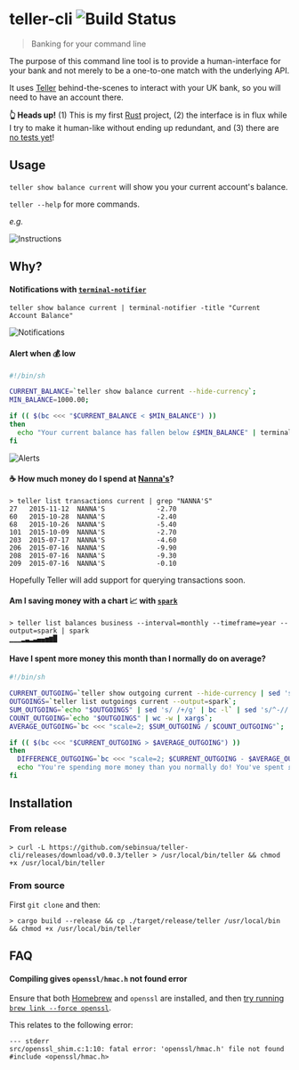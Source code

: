 # teller-cli ![Build Status](https://img.shields.io/travis/sebinsua/teller-cli.svg)
> Banking for your command line

The purpose of this command line tool is to provide a human-interface for your bank and not merely to be a one-to-one match with the underlying API.

It uses [Teller](http://teller.io) behind-the-scenes to interact with your UK bank, so you will need to have an account there.

**:point_up_2: Heads up!** (1) This is my first [Rust](https://www.rust-lang.org/) project, (2) the interface is in flux while I try to make it human-like without ending up redundant, and (3) there are [no tests yet](https://github.com/sebinsua/teller-cli/issues/1)!

## Usage

`teller show balance current` will show you your current account's balance.

`teller --help` for more commands.

*e.g.*

![Instructions](http://i.imgur.com/cR3IMAN.png)

## Why?

#### Notifications with [`terminal-notifier`](https://github.com/julienXX/terminal-notifier)

`teller show balance current | terminal-notifier -title "Current Account Balance"`

![Notifications](http://i.imgur.com/RxCSig9.png)

#### Alert when :moneybag: low

```sh
#!/bin/sh

CURRENT_BALANCE=`teller show balance current --hide-currency`;
MIN_BALANCE=1000.00;

if (( $(bc <<< "$CURRENT_BALANCE < $MIN_BALANCE") ))
then
  echo "Your current balance has fallen below £$MIN_BALANCE" | terminal-notifier -title "💰 Alert" -subtitle "Current Balance is £$CURRENT_BALANCE";
fi
```

![Alerts](http://i.imgur.com/OXU5uyv.png)

#### :coffee: How much money do I spend at [Nanna's](http://www.nannasn1.com/)?

```
> teller list transactions current | grep "NANNA'S"
27   2015-11-12  NANNA'S             -2.70
60   2015-10-28  NANNA'S             -2.40
68   2015-10-26  NANNA'S             -5.40
101  2015-10-09  NANNA'S             -2.70
203  2015-07-17  NANNA'S             -4.60
206  2015-07-16  NANNA'S             -9.90
208  2015-07-16  NANNA'S             -9.30
209  2015-07-16  NANNA'S             -0.10
```

Hopefully Teller will add support for querying transactions soon.

#### Am I saving money with a chart :chart_with_upwards_trend: with [`spark`](https://github.com/holman/spark)

```
> teller list balances business --interval=monthly --timeframe=year --output=spark | spark
▁▁▁▂▃▂▃▄▄▅▆█
```

#### Have I spent more money this month than I normally do on average?

```sh
#!/bin/sh

CURRENT_OUTGOING=`teller show outgoing current --hide-currency | sed 's/^-//'`;
OUTGOINGS=`teller list outgoings current --output=spark`;
SUM_OUTGOING=`echo "$OUTGOINGS" | sed 's/ /+/g' | bc -l` | sed 's/^-//';
COUNT_OUTGOING=`echo "$OUTGOINGS" | wc -w | xargs`;
AVERAGE_OUTGOING=`bc <<< "scale=2; $SUM_OUTGOING / $COUNT_OUTGOING"`;

if (( $(bc <<< "$CURRENT_OUTGOING > $AVERAGE_OUTGOING") ))
then
  DIFFERENCE_OUTGOING=`bc <<< "scale=2; $CURRENT_OUTGOING - $AVERAGE_OUTGOING"`;
  echo "You're spending more money than you normally do! You've spent £$AVERAGE_OUTGOING which is £$DIFFERENCE_OUTGOING more than normal." | terminal-notifier -title "💰 Alert" -subtitle "Current Outgoing is £$CURRENT_OUTGOING";
fi
```

## Installation

### From release

```
> curl -L https://github.com/sebinsua/teller-cli/releases/download/v0.0.3/teller > /usr/local/bin/teller && chmod +x /usr/local/bin/teller
```

### From source

First `git clone` and then:

```
> cargo build --release && cp ./target/release/teller /usr/local/bin && chmod +x /usr/local/bin/teller
```

## FAQ

#### Compiling gives `openssl/hmac.h` not found error

Ensure that both [Homebrew](https://github.com/Homebrew/homebrew) and `openssl` are installed, and then [try running `brew link --force openssl`](https://github.com/sfackler/rust-openssl/issues/255).

This relates to the following error:

```
--- stderr
src/openssl_shim.c:1:10: fatal error: 'openssl/hmac.h' file not found
#include <openssl/hmac.h>
```
